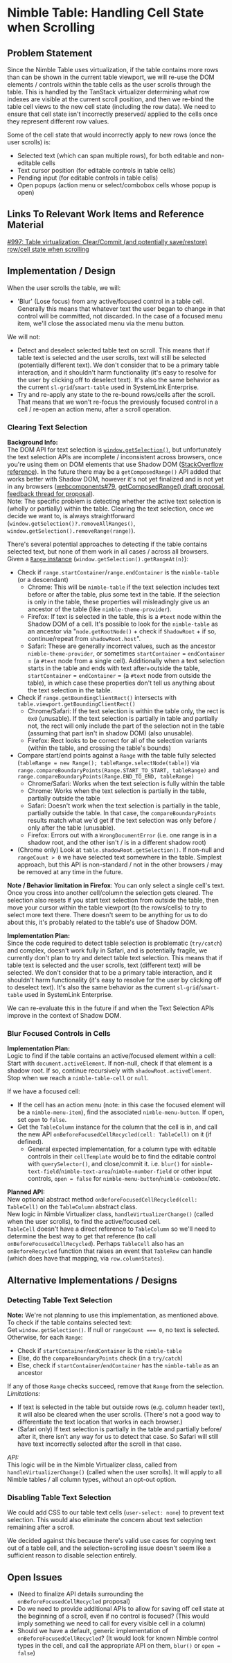 # Nimble Table: Handling Cell State when Scrolling

## Problem Statement

Since the Nimble Table uses virtualization, if the table contains more rows than can be shown in the current table viewport, we will re-use the DOM elements / controls within the table cells as the user scrolls through the table. This is handled by the TanStack virtualizer determining what row indexes are visible at the current scroll position, and then we re-bind the table cell views to the new cell state (including the row data). We need to ensure that cell state isn't incorrectly preserved/ applied to the cells once they represent different row values.

Some of the cell state that would incorrectly apply to new rows (once the user scrolls) is:

-   Selected text (which can span multiple rows), for both editable and non-editable cells
-   Text cursor position (for editable controls in table cells)
-   Pending input (for editable controls in table cells)
-   Open popups (action menu or select/combobox cells whose popup is open)

## Links To Relevant Work Items and Reference Material

[#997: Table virtualization: Clear/Commit (and potentially save/restore) row/cell state when scrolling](https://github.com/ni/nimble/issues/997)

## Implementation / Design

When the user scrolls the table, we will:

-   'Blur' (Lose focus) from any active/focused control in a table cell. Generally this means that whatever text the user began to change in that control will be committed, not discarded. In the case of a focused menu item, we'll close the associated menu via the menu button.

We will not:

-   Detect and deselect selected table text on scroll. This means that if table text is selected and the user scrolls, text will still be selected (potentially different text). We don't consider that to be a primary table interaction, and it shouldn't harm functionality (it's easy to resolve for the user by clicking off to deselect text). It's also the same behavior as the current `sl-grid`/`smart-table` used in SystemLink Enterprise.
-   Try and re-apply any state to the re-bound rows/cells after the scroll. That means that we won't re-focus the previously focused control in a cell / re-open an action menu, after a scroll operation.

### Clearing Text Selection

**Background Info:**  
The DOM API for text selection is [`window.getSelection()`](https://developer.mozilla.org/en-US/docs/Web/API/Window/getSelection), but unfortunately the text selection APIs are incomplete / inconsistent across browsers, once you're using them on DOM elements that use Shadow DOM ([StackOverflow reference](https://stackoverflow.com/a/70523247)). In the future there may be a `getComposedRange()` API added that works better with Shadow DOM, however it's not yet finalized and is not yet in any browsers ([webcomponents#79](https://github.com/WICG/webcomponents/issues/79), [getComposedRange() draft proposal](https://w3c.github.io/selection-api/#dom-selection-getcomposedrange), [feedback thread for proposal](https://github.com/w3c/selection-api/issues/161)).  
Note: The specific problem is detecting whether the active text selection is (wholly or partially) within the table. Clearing the text selection, once we decide we want to, is always straightforward (`window.getSelection()?.removeAllRanges()`, `window.getSelection().removeRange(range)`).

There's several potential approaches to detecting if the table contains selected text, but none of them work in all cases / across all browsers. Given a [`Range` instance](https://developer.mozilla.org/en-US/docs/Web/API/Range) (`window.getSelection().getRangeAt(n)`):

-   Check if `range.startContainer`/`range.endContainer` is the `nimble-table` (or a descendant)
    -   Chrome: This will be `nimble-table` if the text selection includes text before or after the table, plus some text in the table. If the selection is only in the table, these properties will misleadingly give us an ancestor of the table (like `nimble-theme-provider`).
    -   Firefox: If text is selected in the table, this is a `#text` node within the Shadow DOM of a cell. It's possible to look for the `nimble-table` as an ancestor via "`node.getRootNode()` + check if `ShadowRoot` + if so, continue/repeat from `shadowRoot.host`".
    -   Safari: These are generally incorrect values, such as the ancestor `nimble-theme-provider`, or sometimes `startContainer` = `endContainer` = (a `#text` node from a single cell). Additionally when a text selection starts in the table and ends with text after+outside the table, `startContainer` = `endContainer` = (a `#text` node from outside the table), in which case these properties don't tell us anything about the text selection in the table.
-   Check if `range.getBoundingClientRect()` intersects with `table.viewport.getBoundingClientRect()`
    -   Chrome/Safari: If the text selection is within the table only, the rect is `0x0` (unusable). If the text selection is partially in table and partially not, the rect will only include the part of the selection not in the table (assuming that part isn't in shadow DOM) (also unusable).
    -   Firefox: Rect looks to be correct for all of the selection variants (within the table, and crossing the table's bounds)
-   Compare start/end points against a `Range` with the table fully selected (`tableRange = new Range(); tableRange.selectNode(table)`) via `range.compareBoundaryPoints(Range.START_TO_START, tableRange)` and `range.compareBoundaryPoints(Range.END_TO_END, tableRange)`
    -   Chrome/Safari: Works when the text selection is fully within the table
    -   Chrome: Works when the text selection is partially in the table, partially outside the table
    -   Safari: Doesn't work when the text selection is partially in the table, partially outside the table. In that case, the `compareBoundaryPoints` results match what we'd get if the text selection was only before / only after the table (unusable).
    -   Firefox: Errors out with a `WrongDocumentError` (i.e. one range is in a shadow root, and the other isn't / is in a different shadow root)
-   (Chrome only) Look at `table.shadowRoot.getSelection()`. If non-null and `rangeCount > 0` we have selected text somewhere in the table. Simplest approach, but this API is non-standard / not in the other browsers / may be removed at any time in the future.

**Note / Behavior limitation in Firefox**: You can only select a single cell's text. Once you cross into another cell/column the selection gets cleared. The selection also resets if you start text selection from outside the table, then move your cursor within the table viewport (to the rows/cells) to try to select more text there. There doesn't seem to be anything for us to do about this, it's probably related to the table's use of Shadow DOM.

**Implementation Plan:**  
Since the code required to detect table selection is problematic (`try/catch`) and complex, doesn't work fully in Safari, and is potentially fragile, we currently don't plan to try and detect table text selection. This means that if table text is selected and the user scrolls, text (different text) will be selected. We don't consider that to be a primary table interaction, and it shouldn't harm functionality (it's easy to resolve for the user by clicking off to deselect text). It's also the same behavior as the current `sl-grid`/`smart-table` used in SystemLink Enterprise.

We can re-evaluate this in the future if and when the Text Selection APIs improve in the context of Shadow DOM.

### Blur Focused Controls in Cells

**Implementation Plan:**  
Logic to find if the table contains an active/focused element within a cell:  
Start with `document.activeElement`. If non-null, check if that element is a shadow root. If so, continue recursively with `shadowRoot.activeElement`. Stop when we reach a `nimble-table-cell` or `null`.

If we have a focused cell:

-   If the cell has an action menu (note: in this case the focused element will be a `nimble-menu-item`), find the associated `nimble-menu-button`. If open, set `open` to `false`.
-   Get the `TableColumn` instance for the column that the cell is in, and call the new API `onBeforeFocusedCellRecycled(cell: TableCell)` on it (if defined).
    -   General expected implementation, for a column type with editable controls in their `cellTemplate` would be to find the editable control with `querySelector()`, and close/commit it. i.e. `blur()` for `nimble-text-field`/`nimble-text-area`/`nimble-number-field` or other input controls, `open = false` for `nimble-menu-button`/`nimble-combobox`/etc.

**Planned API:**  
New optional abstract method `onBeforeFocusedCellRecycled(cell: TableCell)` on the `TableColumn` abstract class.  
New logic in Nimble Virtualizer class, `handleVirtualizerChange()` (called when the user scrolls), to find the active/focused cell.  
`TableCell` doesn't have a direct reference to `TableColumn` so we'll need to determine the best way to get that reference (to call `onBeforeFocusedCellRecycled`). Perhaps `TableCell` also has an `onBeforeRecycled` function that raises an event that `TableRow` can handle (which does have that mapping, via `row.columnStates`).

## Alternative Implementations / Designs

### Detecting Table Text Selection

**Note:** We're not planning to use this implementation, as mentioned above.  
To check if the table contains selected text:  
Get `window.getSelection()`. If null or `rangeCount === 0`, no text is selected. Otherwise, for each `Range`:

-   Check if `startContainer`/`endContainer` is the `nimble-table`
-   Else, do the `compareBoundaryPoints` check (in a `try/catch`)
-   Else, check if `startContainer`/`endContainer` has the `nimble-table` as an ancestor

If any of those `Range` checks succeed, remove that `Range` from the selection.  
_Limitations:_

-   If text is selected in the table but outside rows (e.g. column header text), it will also be cleared when the user scrolls. (There's not a good way to differentiate the text location that works in each browser.)
-   (Safari only) If text selection is partially in the table and partially before/ after it, there isn't any way for us to detect that case. So Safari will still have text incorrectly selected after the scroll in that case.

_API:_  
This logic will be in the Nimble Virtualizer class, called from `handleVirtualizerChange()` (called when the user scrolls). It will apply to all Nimble tables / all column types, without an opt-out option.

### Disabling Table Text Selection

We could add CSS to our table text cells (`user-select: none`) to prevent text selection. This would also eliminate the concern about text selection remaining after a scroll.

We decided against this because there's valid use cases for copying text out of a table cell, and the selection+scrolling issue doesn't seem like a sufficient reason to disable selection entirely.

## Open Issues

-   (Need to finalize API details surrounding the `onBeforeFocusedCellRecycled` proposal)
-   Do we need to provide additional APIs to allow for saving off cell state at the beginning of a scroll, even if no control is focused? (This would imply something we need to call for every visible cell in a column)
-   Should we have a default, generic implementation of `onBeforeFocusedCellRecycled`? (It would look for known Nimble control types in the cell, and call the appropriate API on them, `blur()` or `open = false`)
